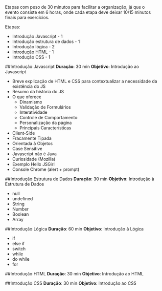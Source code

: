 Etapas com peso de 30 minutos para facilitar a organização, já que o evento consiste em 6 horas, onde cada etapa deve deixar 10/15 minutos finais para exercícios.

Etapas:

- Introdução Javascript - 1
- Introdução estrutura de dados - 1
- Introdução lógica - 2
- Introdução HTML - 1
- Introdução CSS - 1




##Introdução Javascript
**Duração**: 30 min
**Objetivo**: Introdução ao Javascript

- Breve explicação de HTML e CSS para contextualizar a necessidade da existência do JS
- Resumo da história do JS
- O que oferece
  - Dinamismo
  - Validação de Formulários
  - Interatividade
  - Controle de Comportamento
  - Personalização da página 
  - Principais Características
- Client-Side
- Fracamente Tipada
- Orientada à Objetos 
- Case Sensitive
- Javascript não é Java
- Curiosidade (Mozilla)
- Exemplo Hello JSGirl
- Console Chrome (alert + prompt)


##Introdução Estrutura de Dados
**Duração**: 30 min
**Objetivo**: Introdução à Estrutura de Dados

- null
- undefined
- String
- Number
- Boolean
- Array


##Introdução Lógica
**Duração**: 60 min
**Objetivo**: Introdução à Lógica

- if
- else if
- switch
- while
- do while
- for


##Introdução HTML
**Duração**: 30 min
**Objetivo**: Introdução ao HTML


##Introdução CSS
**Duração**: 30 min
**Objetivo**: Introdução ao CSS



